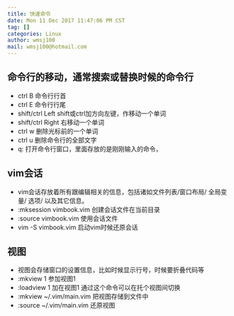 ```yaml
---
title: 快速命令
date: Mon 11 Dec 2017 11:47:06 PM CST
tag: []
categories: Linux
author: wmsj100
mail: wmsj100@hotmail.com
---
```


## 命令行的移动，通常搜索或替换时候的命令行
- ctrl B 命令行行首
- ctrl E 命令行行尾
- shift/ctrl Left shift或ctrl加方向左键，作移动一个单词
- shift/ctrl Right 右移动一个单词
- ctrl w 删除光标前的一个单词
- ctrl u 删除命令行的全部文字
- q: 打开命令行窗口，里面存放的是刚刚输入的命令，

## vim会话
- vim会话存放着所有跟编辑相关的信息，包括诸如文件列表/窗口布局/ 全局变量/ 选项/ 以及其它信息。
- :mksession vimbook.vim 创建会话文件在当前目录
- :source vimbook.vim 使用会话文件
- vim -S vimbook.vim 启动vim时候还原会话

## 视图
- 视图会存储窗口的设置信息，比如时候显示行号，时候要折叠代码等
- :mkview 1 参加视图1
- :loadview 1 加在视图1 通过这个命令可以在托个视图间切换
- :mkview ~/.vim/main.vim 把视图存储到文件中
- :source ~/.vim/main.vim 还原视图
